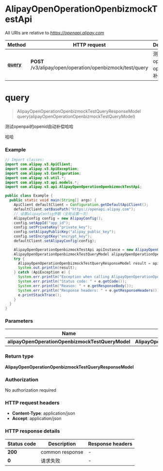 # AlipayOpenOperationOpenbizmockTestApi

All URIs are relative to *https://openapi.alipay.com*

| Method | HTTP request | Description |
|------------- | ------------- | -------------|
| [**query**](AlipayOpenOperationOpenbizmockTestApi.md#query) | **POST** /v3/alipay/open/operation/openbizmock/test/query | 测试openpai的openid自动补偿哈哈 |


<a name="query"></a>
# **query**
> AlipayOpenOperationOpenbizmockTestQueryResponseModel query(alipayOpenOperationOpenbizmockTestQueryModel)

测试openpai的openid自动补偿哈哈

哈哈

### Example
```java
// Import classes:
import com.alipay.v3.ApiClient;
import com.alipay.v3.ApiException;
import com.alipay.v3.Configuration;
import com.alipay.v3.util.*;
import com.alipay.v3.api.models.*;
import com.alipay.v3.api.AlipayOpenOperationOpenbizmockTestApi;

public class Example {
  public static void main(String[] args) {
    ApiClient defaultClient = Configuration.getDefaultApiClient();
    defaultClient.setBasePath("https://openapi.alipay.com");
    // 设置alipayConfig参数（全局设置一次）
    AlipayConfig config = new AlipayConfig();
    config.setAppId("app_id");
    config.setPrivateKey("private_key");
    config.setAlipayPublicKey("alipay_public_key");
    config.setEncryptKey("encrypt_key");
    defaultClient.setAlipayConfig(config);

    AlipayOpenOperationOpenbizmockTestApi apiInstance = new AlipayOpenOperationOpenbizmockTestApi(defaultClient);
    AlipayOpenOperationOpenbizmockTestQueryModel alipayOpenOperationOpenbizmockTestQueryModel = new AlipayOpenOperationOpenbizmockTestQueryModel(); // AlipayOpenOperationOpenbizmockTestQueryModel | 
    try {
      AlipayOpenOperationOpenbizmockTestQueryResponseModel result = apiInstance.query(alipayOpenOperationOpenbizmockTestQueryModel);
      System.out.println(result);
    } catch (ApiException e) {
      System.err.println("Exception when calling AlipayOpenOperationOpenbizmockTestApi#query");
      System.err.println("Status code: " + e.getCode());
      System.err.println("Reason: " + e.getResponseBody());
      System.err.println("Response headers: " + e.getResponseHeaders());
      e.printStackTrace();
    }
  }
}
```

### Parameters

| Name | Type | Description  | Notes |
|------------- | ------------- | ------------- | -------------|
| **alipayOpenOperationOpenbizmockTestQueryModel** | **AlipayOpenOperationOpenbizmockTestQueryModel**|  | [optional] |

### Return type

**AlipayOpenOperationOpenbizmockTestQueryResponseModel**

### Authorization

No authorization required

### HTTP request headers

 - **Content-Type**: application/json
 - **Accept**: application/json

### HTTP response details
| Status code | Description | Response headers |
|-------------|-------------|------------------|
| **200** | common response |  -  |
| **0** | 请求失败 |  -  |

